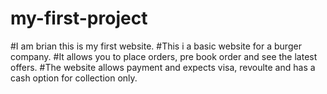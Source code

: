 # my-first-project
#I am brian this is my first website. 
#This i a basic website for a burger company.
#It allows you to place orders, pre book order and see the latest offers.
#The website allows payment and expects visa, revoulte and has a cash option for collection only.
